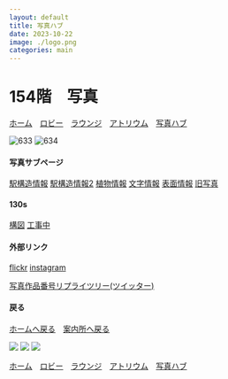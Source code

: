 ```yaml
---
layout: default
title: 写真ハブ
date: 2023-10-22
image: ./logo.png
categories: main
---
```

# 154階　写真
[ホーム](./index)　[ロビー](144)　[ラウンジ](159)　[アトリウム](160)　[写真ハブ](154)


![633](./photos/633.png)
![634](./photos/634.png)


#### 写真サブページ
[駅構造情報](155)
[駅構造情報2](138)
[植物情報](156)
[文字情報](157)
[表面情報](158)
[旧写真](8)

#### 130s
[構図](137)
[工事中](139)

#### 外部リンク
[flickr](https://www.flickr.com/photos/196365191@N08/)
[instagram](https://www.instagram.com/mikanixonable/)
<!-- [写真リプライツリー(ツイッター)](https://twitter.com/Mikanixonable/status/1715966167196782825) -->
[写真作品番号リプライツリー(ツイッター)](https://twitter.com/Mikanixonable/status/1717819406884204817)

#### 戻る
[ホームへ戻る](./index)　[案内所へ戻る](144)

![](./photos/626.png)
![](./photos/625.png)
![](./photos/621.png)

[ホーム](./index)　[ロビー](144)　[ラウンジ](159)　[アトリウム](160)　[写真ハブ](154)